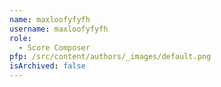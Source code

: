 ```yaml
---
name: maxloofyfyfh
username: maxloofyfyfh
role:
  - Score Composer
pfp: /src/content/authors/_images/default.png
isArchived: false
---
```

